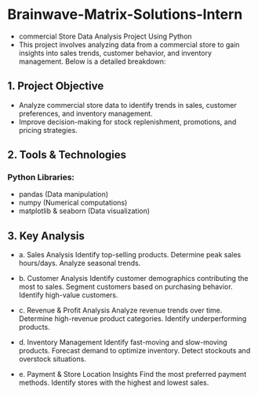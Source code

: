 # Brainwave-Matrix-Solutions-Intern

- commercial Store Data Analysis Project Using Python
- This project involves analyzing data from a commercial store to gain insights into sales trends, customer behavior, and inventory management. Below is a detailed 
  breakdown:


 ## 1. Project Objective
- Analyze commercial store data to identify trends in sales, customer preferences, and inventory management.
- Improve decision-making for stock replenishment, promotions, and pricing strategies.

## 2. Tools & Technologies
### Python Libraries:
- pandas (Data manipulation)
- numpy (Numerical computations)
- matplotlib & seaborn (Data visualization)


## 3. Key Analysis
- a. Sales Analysis
Identify top-selling products.
Determine peak sales hours/days.
Analyze seasonal trends.

- b. Customer Analysis
Identify customer demographics contributing the most to sales.
Segment customers based on purchasing behavior.
Identify high-value customers.

- c. Revenue & Profit Analysis
Analyze revenue trends over time.
Determine high-revenue product categories.
Identify underperforming products.

- d. Inventory Management
Identify fast-moving and slow-moving products.
Forecast demand to optimize inventory.
Detect stockouts and overstock situations.

- e. Payment & Store Location Insights
Find the most preferred payment methods.
Identify stores with the highest and lowest sales.
